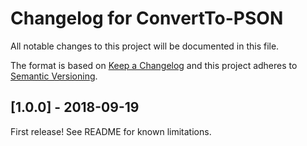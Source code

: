 # Changelog for ConvertTo-PSON

All notable changes to this project will be documented in this file.

The format is based on [Keep a Changelog](http://keepachangelog.com/en/1.0.0/) and this project adheres to [Semantic Versioning](http://semver.org/spec/v2.0.0.html).


## [1.0.0] - 2018-09-19

First release! See README for known limitations.
